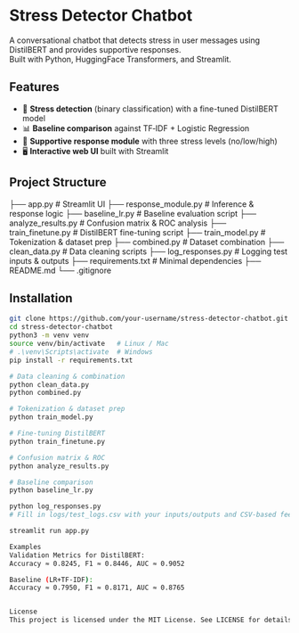 # Stress Detector Chatbot

A conversational chatbot that detects stress in user messages using DistilBERT and provides supportive responses.  
Built with Python, HuggingFace Transformers, and Streamlit.

## Features
- 🧠 **Stress detection** (binary classification) with a fine-tuned DistilBERT model  
- 📊 **Baseline comparison** against TF‑IDF + Logistic Regression  
- 💬 **Supportive response module** with three stress levels (no/low/high)  
- 🖥️ **Interactive web UI** built with Streamlit  

## Project Structure

├── app.py # Streamlit UI
├── response_module.py # Inference & response logic
├── baseline_lr.py # Baseline evaluation script
├── analyze_results.py # Confusion matrix & ROC analysis
├── train_finetune.py # DistilBERT fine-tuning script
├── train_model.py # Tokenization & dataset prep
├── combined.py # Dataset combination
├── clean_data.py # Data cleaning scripts
├── log_responses.py # Logging test inputs & outputs
├── requirements.txt # Minimal dependencies
├── README.md
└── .gitignore


## Installation

```bash
git clone https://github.com/your-username/stress-detector-chatbot.git
cd stress-detector-chatbot
python3 -m venv venv
source venv/bin/activate   # Linux / Mac
# .\venv\Scripts\activate  # Windows
pip install -r requirements.txt

# Data cleaning & combination
python clean_data.py
python combined.py

# Tokenization & dataset prep
python train_model.py

# Fine-tuning DistilBERT
python train_finetune.py

# Confusion matrix & ROC
python analyze_results.py

# Baseline comparison
python baseline_lr.py

python log_responses.py
# Fill in logs/test_logs.csv with your inputs/outputs and CSV‑based feedback

streamlit run app.py

Examples
Validation Metrics for DistilBERT:
Accuracy ≈ 0.8245, F1 ≈ 0.8446, AUC ≈ 0.9052

Baseline (LR+TF‑IDF):
Accuracy ≈ 0.7950, F1 ≈ 0.8171, AUC ≈ 0.8765


License
This project is licensed under the MIT License. See LICENSE for details.

